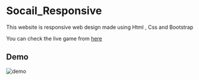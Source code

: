 # Socail_Responsive

This website is responsive web design made using Html , Css and Bootstrap

You can check the live game from [here](https://socialiti.netlify.app/)

## Demo

![demo](https://github.com/mayararaby/Socail_Responsive/blob/main/2021-05-20-15-27-56-Trim.gif)

